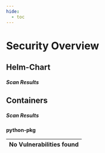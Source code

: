 ```yaml
---
hide:
  - toc
---
```


# Security Overview

<link href="https://truecharts.org/_static/trivy.css" type="text/css" rel="stylesheet" />

## Helm-Chart

##### Scan Results

## Containers

##### Scan Results


**python-pkg**

| No Vulnerabilities found         |
|:---------------------------------|
